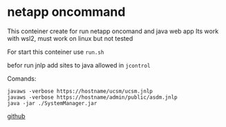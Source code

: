 # netapp oncommand
This conteiner create for run netapp oncomand and java web app
Its work with wsl2, must work on linux but not tested


For start this conteiner use `run.sh`

befor run jnlp add sites to java allowed in `jcontrol`

Comands:
```
javaws -verbose https://hostname/ucsm/ucsm.jnlp
javaws -verbose https://hostname/admin/public/asdm.jnlp
java -jar ./SystemManager.jar 
```
[github](https://github.com/vtarakhan/netapp)